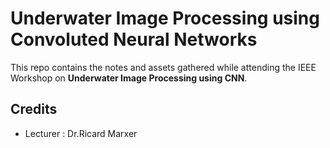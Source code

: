 # Underwater Image Processing using Convoluted Neural Networks

This repo contains the notes and assets gathered while attending the IEEE Workshop on **Underwater Image Processing using CNN**.

## Credits
- Lecturer : Dr.Ricard Marxer 
